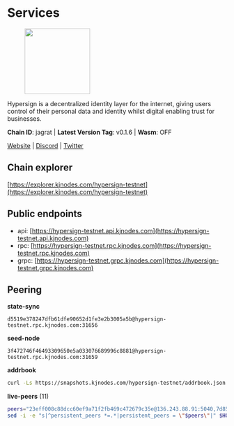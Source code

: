 # Services

<figure><img src="https://raw.githubusercontent.com/kj89/testnet_manuals/main/pingpub/logos/hypersign.png" width="150" alt=""><figcaption></figcaption></figure>

Hypersign is a decentralized identity layer for the internet, giving  users control of their personal data and identity whilst digital  enabling trust for businesses.

**Chain ID**: jagrat | **Latest Version Tag**: v0.1.6 | **Wasm**: OFF

[Website](https://hypersign.id) | [Discord](https://discord.gg/DmuUjMrHVw) | [Twitter](https://twitter.com/hypersignchain)




## Chain explorer
[https://explorer.kjnodes.com/hypersign-testnet](https://explorer.kjnodes.com/hypersign-testnet)

## Public endpoints

* api: [https://hypersign-testnet.api.kjnodes.com](https://hypersign-testnet.api.kjnodes.com)
* rpc: [https://hypersign-testnet.rpc.kjnodes.com](https://hypersign-testnet.rpc.kjnodes.com)
* grpc: [https://hypersign-testnet.grpc.kjnodes.com](https://hypersign-testnet.grpc.kjnodes.com)

## Peering

**state-sync**

```text
d5519e378247dfb61dfe90652d1fe3e2b3005a5b@hypersign-testnet.rpc.kjnodes.com:31656
```

**seed-node**

```text
3f472746f46493309650e5a033076689996c8881@hypersign-testnet.rpc.kjnodes.com:31659
```

**addrbook**
```bash
curl -Ls https://snapshots.kjnodes.com/hypersign-testnet/addrbook.json > $HOME/.hid-node/config/addrbook.json
```

**live-peers** (11)
```bash
peers="23eff008c88dcc60ef9a71f2fb469c472679c35e@136.243.88.91:5040,7d85caec437cc8c0a504d6ab3b18fd07c173b2fb@94.130.219.37:26001,5a09c55dbbb32b870645f56993e87403dfd17467@162.55.194.205:31656,5e4fc955b23ab00f6a07cb6d56e89aafac0c85ff@167.86.85.122:26656,1dae68f061204fe2c10e9476239c0333258889e7@65.109.31.114:2460,52eee2c34150d621312087e49f118969472ba55f@149.102.137.192:26656,620478e35ba6740f0afb2a0dd6ca9b34765bc60e@65.109.30.12:60856,d72875380d7b0b68f071623996bd5a86b7491287@116.202.227.117:31656,c20f2216b56cb24921b688a6cffc7fe09799a069@162.55.103.44:26656,c5d8ad1f942cd9b9839f65a6543c460bfa1af161@38.242.221.205:26656,d5519e378247dfb61dfe90652d1fe3e2b3005a5b@65.109.68.190:31656"
sed -i -e "s|^persistent_peers *=.*|persistent_peers = \"$peers\"|" $HOME/.hid-node/config/config.toml
```
